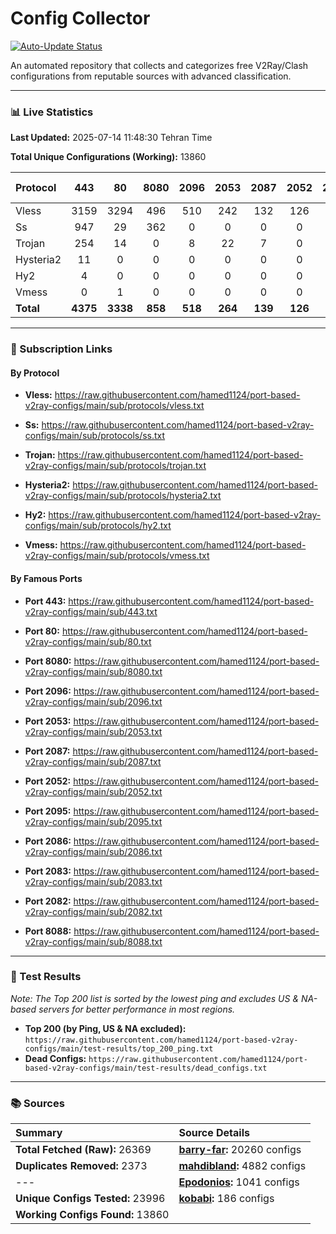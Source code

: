 # Config Collector

[![Auto-Update Status](https://github.com/hamed1124/port-based-v2ray-configs/actions/workflows/main.yml/badge.svg)](https://github.com/hamed1124/port-based-v2ray-configs/actions/workflows/main.yml)

An automated repository that collects and categorizes free V2Ray/Clash configurations from reputable sources with advanced classification.

---

### 📊 Live Statistics

**Last Updated:** 2025-07-14 11:48:30 Tehran Time

**Total Unique Configurations (Working):** 13860

| Protocol | 443 | 80 | 8080 | 2096 | 2053 | 2087 | 2052 | 2095 | 2086 | 2083 | 2082 | 8088 | Other Ports | Total |
|:---| :---: | :---: | :---: | :---: | :---: | :---: | :---: | :---: | :---: | :---: | :---: | :---: |:---:|:---:|
| Vless | 3159 | 3294 | 496 | 510 | 242 | 132 | 126 | 88 | 88 | 55 | 73 | 0 | 3120 | **11383** |
| Ss | 947 | 29 | 362 | 0 | 0 | 0 | 0 | 0 | 0 | 0 | 0 | 0 | 640 | **1978** |
| Trojan | 254 | 14 | 0 | 8 | 22 | 7 | 0 | 0 | 0 | 22 | 0 | 0 | 138 | **465** |
| Hysteria2 | 11 | 0 | 0 | 0 | 0 | 0 | 0 | 0 | 0 | 0 | 0 | 0 | 9 | **20** |
| Hy2 | 4 | 0 | 0 | 0 | 0 | 0 | 0 | 0 | 0 | 0 | 0 | 0 | 4 | **8** |
| Vmess | 0 | 1 | 0 | 0 | 0 | 0 | 0 | 2 | 0 | 1 | 0 | 0 | 2 | **6** |
| **Total** | **4375** | **3338** | **858** | **518** | **264** | **139** | **126** | **90** | **88** | **78** | **73** | **0** | **3913** | **13860** |

---

### 🚀 Subscription Links

#### By Protocol

- **Vless:**
  https://raw.githubusercontent.com/hamed1124/port-based-v2ray-configs/main/sub/protocols/vless.txt

- **Ss:**
  https://raw.githubusercontent.com/hamed1124/port-based-v2ray-configs/main/sub/protocols/ss.txt

- **Trojan:**
  https://raw.githubusercontent.com/hamed1124/port-based-v2ray-configs/main/sub/protocols/trojan.txt

- **Hysteria2:**
  https://raw.githubusercontent.com/hamed1124/port-based-v2ray-configs/main/sub/protocols/hysteria2.txt

- **Hy2:**
  https://raw.githubusercontent.com/hamed1124/port-based-v2ray-configs/main/sub/protocols/hy2.txt

- **Vmess:**
  https://raw.githubusercontent.com/hamed1124/port-based-v2ray-configs/main/sub/protocols/vmess.txt

#### By Famous Ports

- **Port 443:**
  https://raw.githubusercontent.com/hamed1124/port-based-v2ray-configs/main/sub/443.txt

- **Port 80:**
  https://raw.githubusercontent.com/hamed1124/port-based-v2ray-configs/main/sub/80.txt

- **Port 8080:**
  https://raw.githubusercontent.com/hamed1124/port-based-v2ray-configs/main/sub/8080.txt

- **Port 2096:**
  https://raw.githubusercontent.com/hamed1124/port-based-v2ray-configs/main/sub/2096.txt

- **Port 2053:**
  https://raw.githubusercontent.com/hamed1124/port-based-v2ray-configs/main/sub/2053.txt

- **Port 2087:**
  https://raw.githubusercontent.com/hamed1124/port-based-v2ray-configs/main/sub/2087.txt

- **Port 2052:**
  https://raw.githubusercontent.com/hamed1124/port-based-v2ray-configs/main/sub/2052.txt

- **Port 2095:**
  https://raw.githubusercontent.com/hamed1124/port-based-v2ray-configs/main/sub/2095.txt

- **Port 2086:**
  https://raw.githubusercontent.com/hamed1124/port-based-v2ray-configs/main/sub/2086.txt

- **Port 2083:**
  https://raw.githubusercontent.com/hamed1124/port-based-v2ray-configs/main/sub/2083.txt

- **Port 2082:**
  https://raw.githubusercontent.com/hamed1124/port-based-v2ray-configs/main/sub/2082.txt

- **Port 8088:**
  https://raw.githubusercontent.com/hamed1124/port-based-v2ray-configs/main/sub/8088.txt

---

### 🧪 Test Results
*Note: The Top 200 list is sorted by the lowest ping and excludes US & NA-based servers for better performance in most regions.*

- **Top 200 (by Ping, US & NA excluded):** `https://raw.githubusercontent.com/hamed1124/port-based-v2ray-configs/main/test-results/top_200_ping.txt`
- **Dead Configs:** `https://raw.githubusercontent.com/hamed1124/port-based-v2ray-configs/main/test-results/dead_configs.txt`

---

### 📚 Sources

| Summary | Source Details |
|:---|:---|
| **Total Fetched (Raw):** 26369 | **[barry-far](https://github.com/barry-far/V2ray-Config):** 20260 configs |
| **Duplicates Removed:** 2373 | **[mahdibland](https://github.com/mahdibland/V2RayAggregator):** 4882 configs |
| --- | **[Epodonios](https://github.com/Epodonios/v2ray-configs):** 1041 configs |
| **Unique Configs Tested:** 23996 | **[kobabi](https://github.com/liketolivefree/kobabi):** 186 configs |
| **Working Configs Found:** 13860 |  |
